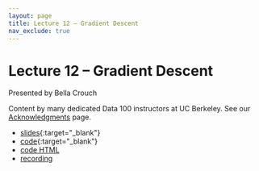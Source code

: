 ```yaml
---
layout: page
title: Lecture 12 – Gradient Descent
nav_exclude: true
---
```


# Lecture 12 – Gradient Descent

Presented by Bella Crouch

Content by many dedicated Data 100 instructors at UC Berkeley. See our [Acknowledgments](../../acks) page.

- [slides](https://docs.google.com/presentation/d/1K7uEhbkQFZbWigEW1wysSNSxmCoD9hvyYKbNfNt0CMM/edit?usp=sharing){:target="_blank"}
- [code](http://data100.datahub.berkeley.edu/hub/user-redirect/git-pull?repo=https%3A%2F%2Fgithub.com%2FDS-100%2Fsu23-materials&branch=main&urlpath=lab%2Ftree%2Fsu23-materials%2Flec%2Flec12%2Flec12.ipynb){:target="_blank"}
- [code HTML](../../resources/assets/lectures/lec12/lec12.html)
- [recording](https://bcourses.berkeley.edu/courses/1525605/pages/lecture-12-gradient-descent)
